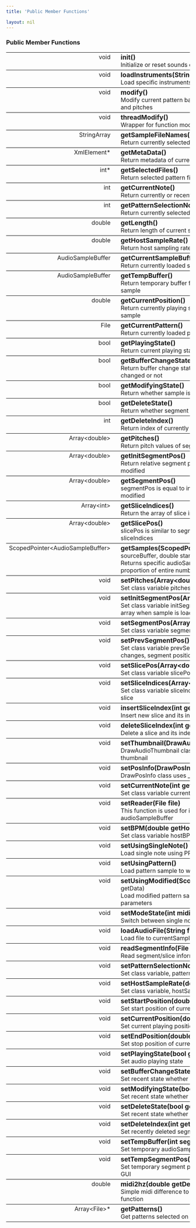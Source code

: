 ```yaml
---
title: 'Public Member Functions'

layout: nil
---
```


### Public Member Functions 

<style>
    table {
        width: 100%;
    }
    tr {
        border-top: 1px solid black;
        border-bottom: 1px solid black;
    }
    table tr td:nth-child(1) {
        width: 20%;
        vertical-align: top;
        text-align: right;
    }
    table tr td:nth-child(2) {
        width: 80%;
        vertical-align: top;
        padding-left: 20px;
    }
    table tr td:nth-child(2)::first-line {
        font-weight: bold;
        font-size: 110%;
    }
</style>

<table>
	<tr>
		<td>void</td>
		<td>
			init()<br>
			Initialize or reset sounds of ppmSynth
		</td>
	</tr>
	<tr>
		<td>void</td>
		<td>
			loadInstruments(StringRef instName, bool isPattern) <br>
			Load specific instruments
		</td>
	</tr>
	<tr>
		<td>void</td>
		<td>
			modify()<br>
			Modify current pattern based on initSegmentPos, segmentPos and pitches
		</td>
	</tr>
	<tr>
		<td>void</td>
		<td>
			threadModify()<br>
			Wrapper for function modify() running in back-thread
		</td>
	</tr>
	<tr>
		<td>StringArray</td>
		<td>
			getSampleFileNames()<br>
			Return currently selected sample file names
		</td>
	</tr>
	<tr>
		<td>XmlElement*</td>
		<td>
			getMetaData()<br>
			Return metadata of current pattern
		</td>
	</tr>
	<tr>
		<td>int*</td>
		<td>
			getSelectedFiles()<br>
			Return selected pattern files in GUI
		</td>
	</tr>
	<tr>
		<td>int</td>
		<td>
			getCurrentNote()<br>
			Return currently or recently played note
		</td>
	</tr>
	<tr>
		<td>int</td>
		<td>
			getPatternSelectionNote()<br>
			Return currently selected pattern selection note
		</td>
	</tr>
	<tr>
		<td>double</td>
		<td>
			getLength()<br>
			Return length of current sample in seconds
		</td>
	</tr>
	<tr>
		<td>double</td>
		<td>
			getHostSampleRate()<br>
			Return host sampling rate
		</td>
	</tr>
	<tr>
		<td>AudioSampleBuffer</td>
		<td>
			getCurrentSampleBuffer()<br>
			Return currently loaded sample buffer
		</td>
	</tr>
	<tr>
		<td>AudioSampleBuffer</td>
		<td>
			getTempBuffer()<br>
			Return temporary buffer for audio thumbnail when modifying sample
		</td>
	</tr>
	<tr>
		<td>double</td>
		<td>
			getCurrentPosition()<br>
			Return currently playing sample position ratio relative to entire sample
		</td>
	</tr>
	<tr>
		<td>File</td>
		<td>
			getCurrentPattern()<br>
			Return currently loaded pattern file (or file name)
		</td>
	</tr>
	<tr>
		<td>bool</td>
		<td>
			getPlayingState()<br>
			Return current playing state
		</td>
	</tr>
	<tr>
		<td>bool</td>
		<td>
			getBufferChangeState()<br>
			Return buffer change state whether pointer of current buffer is changed or not
		</td>
	</tr>
	<tr>
		<td>bool</td>
		<td>
			getModifyingState()<br>
			Return whether sample is modifying or not
		</td>
	</tr>
	<tr>
		<td>bool</td>
		<td>
			getDeleteState()<br>
			Return whether segment is deleting
		</td>
	</tr>
	<tr>
		<td>int</td>
		<td>
			getDeleteIndex()<br>
			Return index of currently deleting segment
		</td>
	</tr>
	<tr>
		<td>Array&lt;double&gt;</td>
		<td>
			getPitches()<br>
			Return pitch values of segments
		</td>
	</tr>
	<tr>
		<td>Array&lt;double&gt;</td>
		<td>
			getInitSegmentPos()<br>
			Return relative segment positions before the sample is modified
		</td>
	</tr>
	<tr>
		<td>Array&lt;double&gt;</td>
		<td>
			getSegmentPos()<br>
			segmentPos is equal to initSegmentPos before the sample is modified
		</td>
	</tr>
	<tr>
		<td>Array&lt;int&gt;</td>
		<td>
			getSliceIndices()<br>
			Return the array of slice indices among segments
		</td>
	</tr>
	<tr>
		<td>Array&lt;double&gt;</td>
		<td>
			getSlicePos()<br>
			slicePos is similar to segmentPos and it is optained based on sliceIndices
		</td>
	</tr>
	<tr>
		<td>ScopedPointer&lt;AudioSampleBuffer&gt;</td>
		<td>
			getSamples(ScopedPointer&lt;AudioSampleBuffer&gt; sourceBuffer, double startPos, double destPos)<br>
			Returns specific audioSampleBuffer from startPos to destPos proportion of entire number of samples.
		</td>
	</tr>
	<tr>
		<td>void</td>
		<td>
			setPitches(Array&lt;double&gt; getPitches)<br>
			Set class variable pitches, pitches of segments
		</td>
	</tr>
	<tr>
		<td>void</td>
		<td>
			setInitSegmentPos(Array&lt;double&gt; getInitSegmentPos)<br>
			Set class variable initSegmentPos, initial segment position array when sample is loaded
		</td>
	</tr>
	<tr>
		<td>void</td>
		<td>
			setSegmentPos(Array&lt;double&gt; getSegmentPos)<br>
			Set class variable segmentPos, current segment position array
		</td>
	</tr>
	<tr>
		<td>void</td>
		<td>
			setPrevSegmentPos()<br>
			Set class variable prevSegmentPos, previous, before any changes, segment position array
		</td>
	</tr>
	<tr>
		<td>void</td>
		<td>
			setSlicePos(Array&lt;double&gt; getSlicePos)<br>
			Set class variable slicePos, position array of slices
		</td>
	</tr>
	<tr>
		<td>void</td>
		<td>
			setSliceIndices(Array&lt;int&gt; getSliceIndices)<br>
			Set class variable sliceIndices, indices of segments that are slice
		</td>
	</tr>
	<tr>
		<td>void</td>
		<td>
			insertSliceIndex(int getIndex)<br>
			Insert new slice and its index to sliceIndices
		</td>
	</tr>
	<tr>
		<td>void</td>
		<td>
			deleteSliceIndex(int getIndex)<br>
			Delete a slice and its index in sliceIndices
		</td>
	</tr>
	<tr>
		<td>void</td>
		<td>
			setThumbnail(DrawAudioThumbnail* thumbnail)<br>
			DrawAudioThumbnail class uses _thumbnail to draw audio thumbnail
		</td>
	</tr>
	<tr>
		<td>void</td>
		<td>
			setPosInfo(DrawPosInfo* posInfo)<br>
			DrawPosInfo class uses _posInfo to draw beat information
		</td>
	</tr>
	<tr>
		<td>void</td>
		<td>
			setCurrentNote(int getCurrentNote)<br>
			Set class variable currentNote, currently playing note
		</td>
	</tr>
	<tr>
		<td>void</td>
		<td>
			setReader(File file)<br>
			This function is used for initializing pattern sample for audioSampleBuffer
		</td>
	</tr>
	<tr>
		<td>void</td>
		<td>
			setBPM(double getHostBPM)<br>
			Set class variable hostBPM
		</td>
	</tr>
	<tr>
		<td>void</td>
		<td>
			setUsingSingleNote()<br>
			Load single note using PPM_SamplerSound
		</td>
	</tr>
	<tr>
		<td>void</td>
		<td>
			setUsingPattern()<br>
			Load pattern sample to wsola and set wsola parameters
		</td>
	</tr>
	<tr>
		<td>void</td>
		<td>
			setUsingModified(ScopedPointer&lt;AudioSampleBuffer&gt; getData) <br>
			Load modified pattern sample to wsola and set wsola parameters
		</td>
	</tr>
	<tr>
		<td>void</td>
		<td>
			setModeState(int midiNoteNumber)<br>
			Switch between single note and pattern
		</td>
	</tr>
	<tr>
		<td>void</td>
		<td>
			loadAudioFile(String filePath)<br>
			Load file to currentSampleBuffer and wsola from given filePath
		</td>
	</tr>
	<tr>
		<td>void</td>
		<td>
			readSegmentInfo(File xmlFile, bool loadFile)<br>
			Read segment/slice information from given XML file path
		</td>
	</tr>
	<tr>
		<td>void</td>
		<td>
			setPatternSelectionNote(int getPatternSelectionNote)<br>
			Set class variable, patternSelectionNote, from midi keyboard
		</td>
	</tr>
	<tr>
		<td>void</td>
		<td>
			setHostSampleRate(double sampleRate)<br>
			Set class variable, hostSampleRate, from host sample rate
		</td>
	</tr>
	<tr>
		<td>void</td>
		<td>
			setStartPosition(double startPosition)<br>
			Set start position of current buffer
		</td>
	</tr>
	<tr>
		<td>void</td>
		<td>
			setCurrentPosition(double currentPosition)<br>
			Set current playing position of current buffer
		</td>
	</tr>
	<tr>
		<td>void</td>
		<td>
			setEndPosition(double endPosition)<br>
			Set stop position of current buffer
		</td>
	</tr>
	<tr>
		<td>void</td>
		<td>
			setPlayingState(bool getPlayingState)<br>
			Set audio playing state
		</td>
	</tr>
	<tr>
		<td>void</td>
		<td>
			setBufferChangeState(bool getBufferChangeState)<br>
			Set recent state whether audio buffer is changed
		</td>
	</tr>
	<tr>
		<td>void</td>
		<td>
			setModifyingState(bool getModifyingState)<br>
			Set recent state whether user is modifying the pattern
		</td>
	</tr>
	<tr>
		<td>void</td>
		<td>
			setDeleteState(bool getDeleteState)<br>
			Set recent state whether user is deleting a segment
		</td>
	</tr>
	<tr>
		<td>void</td>
		<td>
			setDeleteIndex(int getDeleteIndex)<br>
			Set recently deleted segment index
		</td>
	</tr>
	<tr>
		<td>void</td>
		<td>
			setTempBuffer(int segmentIndex)<br>
			Set temporary audioSampleBuffer to tempBuffer
		</td>
	</tr>
	<tr>
		<td>void</td>
		<td>
			setTempSegmentPos()<br>
			Set temporary segment position when segment is draged on GUI
		</td>
	</tr>
	<tr>
		<td>double</td>
		<td>
			midi2hz(double getDeltaMIDI)<br>
			Simple midi difference to hertz scale difference conversion function
		</td>
	</tr>
	<tr>
		<td>Array&lt;File&gt;*</td>
		<td>
			getPatterns()<br>
			Get patterns selected on the GUI
		</td>
	</tr>
</table>
